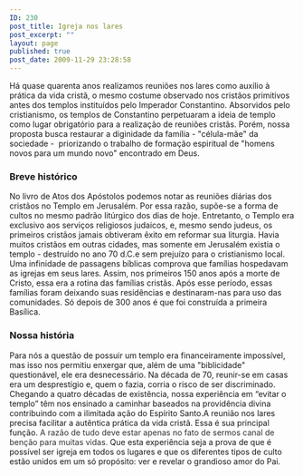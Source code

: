 ```yaml
---
ID: 230
post_title: Igreja nos lares
post_excerpt: ""
layout: page
published: true
post_date: 2009-11-29 23:28:58
---
```

Há quase quarenta anos realizamos reuniões nos lares como auxílio à prática da vida cristã, o mesmo costume observado nos cristãos primitivos antes dos templos instituídos pelo Imperador Constantino. Absorvidos pelo cristianismo, os templos de Constantino perpetuaram a ideia de templo como lugar obrigatório para a realização de reuniões cristãs. Porém, nossa proposta busca restaurar a diginidade da família - "célula-mãe" da sociedade -  priorizando o trabalho de formação espiritual de "homens novos para um mundo novo" encontrado em Deus.
<h3>Breve histórico</h3>
No livro de Atos dos Apóstolos podemos notar as reuniões diárias dos cristãos no Templo em Jerusalém. Por essa razão, supõe-se a forma de cultos no mesmo padrão litúrgico dos dias de hoje. Entretanto, o Templo era exclusivo aos serviços religiosos judaicos, e, mesmo sendo judeus, os primeiros cristãos jamais obtiveram êxito em reformar sua liturgia. Havia muitos cristãos em outras cidades, mas somente em Jerusalém existia o templo - destruído no ano 70 d.C.e sem prejuízo para o cristianismo local. Uma infinidade de passagens bíblicas comprova que famílias hospedavam as igrejas em seus lares. Assim, nos primeiros 150 anos após a morte de Cristo, essa era a rotina das famílias cristãs. Após esse período, essas famílias foram deixando suas residências e destinaram-nas para uso das comunidades. Só depois de 300 anos é que foi construída a primeira Basílica.
<h3>Nossa história</h3>
Para nós a questão de possuir um templo era financeiramente impossível, mas isso nos permitiu enxergar que, além de uma "biblicidade" questionável, ele era desnecessário. Na década de 70, reunir-se em casas era um desprestígio e, quem o fazia, corria o risco de ser discriminado. Chegando a quatro décadas de existência, nossa experiência em “evitar o templo” têm nos ensinado a caminhar baseados na providência divina contribuindo com a ilimitada ação do Espírito Santo.A reunião nos lares precisa facilitar a autêntica prática da vida cristã. Essa é sua principal função. <span style="color: #333333;">A razão de tudo deve estar apenas no fato de sermos canal de benção para muitas vidas.</span> Que esta experiência seja a prova de que é possível ser igreja em todos os lugares e que os diferentes tipos de culto estão unidos em um só propósito: ver e revelar o grandioso amor do Pai.